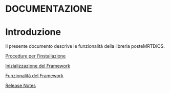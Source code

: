﻿# DOCUMENTAZIONE

# Introduzione
Il presente documento descrive le funzionalità della libreria posteMRTDiOS.

[Procedure per l'installazione](docs/ProceduraInstallazione.md)

[Inizializzazione del Framework](docs/InizializzazioneFramework.md)

[Funzionalità del Framework](docs/FunzionalitaFramework.md)

[Release Notes](docs/ReleaseNotes.md)



